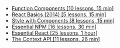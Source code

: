 - [Function Components [10 lessons, 15 min]](/courses/function-components)
- [React Basics (2014) [5 lessons, 15 min]](/courses/2014-react-basics)
- [Style with Components [8 lessons, 15 min]](/courses/style-with-components)
- [Essential NPM [16 lessons, 30 min]](/courses/2018-essential-react)
- [Essential React [25 lessons, 1 hour]](/courses/2018-essential-react)
- [The Context API [11 lessons, 26 min]](/courses/2018-the-context-api)
